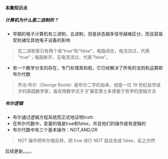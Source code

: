 #### 本集知识点
##### 计算机为什么是二进制的？
* 早期的电子计算机有三进制，五进制，但是状态越多信号越难区分，而且容易受到诸位其他电子设备的影响
> 在二进制里只有两个值“true”和“false”，电路闭合，电流流过，代表 "true"；电路断开，无电流流过，代表"false"。
* 有一个数学分支的存在，专门处理真和假，它已经解决了所有的法则和运算即布尔代数
> 乔治·布尔（George Boole）是布尔二字的由来，他是一位 19 世纪自学成才的英国数学家，喜欢用数学式子 扩展亚里士多德基于哲学的逻辑方法

##### 布尔逻辑
* 布尔通过逻辑方程系统而正式地证明truth
* 在布尔代数中，变量的值是true和false，并且他们的操作是有逻辑的
* 布尔代数中有三个基本操作：NOT,AND,OR
> NOT 操作把布尔值反转，把 true 进行 NOT 就会变成 false，反之亦然

  
后续更新。。。。
